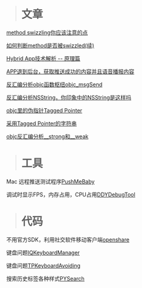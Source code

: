 > # 文章

[method swizzling你应该注意的点](https://segmentfault.com/a/1190000015745614)

[如何判断method是否被swizzled(续)](https://segmentfault.com/a/1190000004542608)

[Hybrid App技术解析 -- 原理篇](https://segmentfault.com/a/1190000015678155)

[APP退到后台，获取推送成功的内容并且语音播报内容](https://www.jianshu.com/p/c06133d576e4)

<!-- https://www.jianshu.com/p/ef344a294f99 -->
<!-- https://www.jianshu.com/p/5fc3b4155257 -->
<!-- https://www.jianshu.com/p/9662a04b24ae -->

[反汇编分析objc函数枢纽objc_msgSend](http://www.cnblogs.com/bbqzsl/p/5110098.html)

[反汇编分析NSString，你印象中的NSString是这样吗](http://www.cnblogs.com/bbqzsl/p/5110343.html)

[objc里的伪指针Tagged Pointer](https://www.cnblogs.com/bbqzsl/p/5118905.html)

[采用Tagged Pointer的字符串](http://www.cocoachina.com/ios/20150918/13449.html)

[objc反汇编分析__strong和__weak](https://www.cnblogs.com/bbqzsl/p/5120295.html)

> # 工具

Mac 远程推送测试程序[PushMeBaby](https://github.com/stefanhafeneger/PushMeBaby) 
<!-- https://github.com/shaojiankui/SmartPush -->

调试时显示FPS，内存占用，CPU占用[DDYDebugTool](https://github.com/starainDou/DDYDebugTool)

> # 代码

不用官方SDK，利用社交软件移动客户端[openshare](https://github.com/100apps/openshare)

键盘问题[IQKeyboardManager](https://github.com/hackiftekhar/IQKeyboardManager)

键盘问题[TPKeyboardAvoiding](https://github.com/michaeltyson/TPKeyboardAvoiding)

搜索历史标签各种样式[PYSearch](https://github.com/ko1o/PYSearch)

